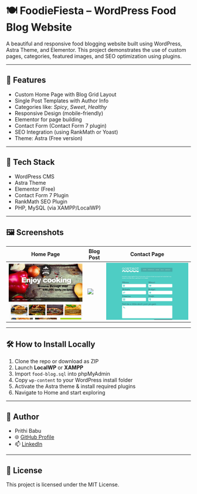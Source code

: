 # 🍽️ FoodieFiesta – WordPress Food Blog Website

A beautiful and responsive food blogging website built using WordPress, Astra Theme, and Elementor. This project demonstrates the use of custom pages, categories, featured images, and SEO optimization using plugins.

---

## 🚀 Features

- Custom Home Page with Blog Grid Layout
- Single Post Templates with Author Info
- Categories like: *Spicy*, *Sweet*, *Healthy*
- Responsive Design (mobile-friendly)
- Elementor for page building
- Contact Form (Contact Form 7 plugin)
- SEO Integration (using RankMath or Yoast)
- Theme: Astra (Free version)

---

## 🧰 Tech Stack

- WordPress CMS
- Astra Theme
- Elementor (Free)
- Contact Form 7 Plugin
- RankMath SEO Plugin
- PHP, MySQL (via XAMPP/LocalWP)

---

## 🖼️ Screenshots

| Home Page | Blog Post | Contact Page |
|-----------|-----------|--------------|
| ![](screenshots/homepage.png) | ![](screenshots/blog-post.png) | ![](screenshots/contact-form.png) |

---


## 🛠️ How to Install Locally

1. Clone the repo or download as ZIP
2. Launch **LocalWP** or **XAMPP**
3. Import `food-blog.sql` into phpMyAdmin
4. Copy `wp-content` to your WordPress install folder
5. Activate the Astra theme & install required plugins
6. Navigate to Home and start exploring

---



## 👤 Author

- Prithi Babu  
- 🌐 [GitHub Profile](https://github.com/prithi2004)  
- 📫 [LinkedIn](https://www.linkedin.com/in/prithi2004)

---

## 📌 License

This project is licensed under the MIT License.
